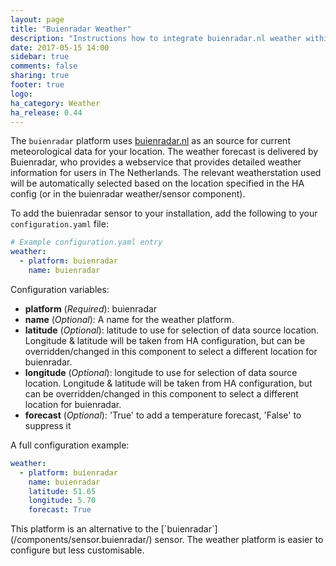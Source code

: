```yaml
---
layout: page
title: "Buienradar Weather"
description: "Instructions how to integrate buienradar.nl weather within Home Assistant."
date: 2017-05-15 14:00
sidebar: true
comments: false
sharing: true
footer: true
logo: 
ha_category: Weather
ha_release: 0.44
---
```


The `buienradar` platform uses [buienradar.nl](http://buienradar.nl/) as an source for current meteorological data for your location. The 
weather forecast is delivered by Buienradar, who provides a webservice that provides detailed weather information for users in The Netherlands.
The relevant weatherstation used will be automatically selected based on the location specified in the HA config (or in the buienradar weather/sensor component).

To add the buienradar sensor to your installation, add the following to your `configuration.yaml` file:

```yaml
# Example configuration.yaml entry
weather:
  - platform: buienradar
    name: buienradar
```

Configuration variables:
- **platform** (*Required*): buienradar
- **name** (*Optional*): A name for the weather platform.
- **latitude**  (*Optional*): latitude to use for selection of data source location. Longitude & latitude will be taken from HA configuration, but can be overridden/changed in this component to select a different location for buienradar.
- **longitude** (*Optional*): longitude to use for selection of data source location. Longitude & latitude will be taken from HA configuration, but can be overridden/changed in this component to select a different location for buienradar.
- **forecast** (*Optional*): 'True' to add a temperature forecast, 'False' to suppress it


A full configuration example:

```yaml
weather:
  - platform: buienradar
    name: buienradar
    latitude: 51.65
    longitude: 5.70
    forecast: True
```

<p class='note'>
This platform is an alternative to the [`buienradar`](/components/sensor.buienradar/) sensor.
The weather platform is easier to configure but less customisable.
</p>
